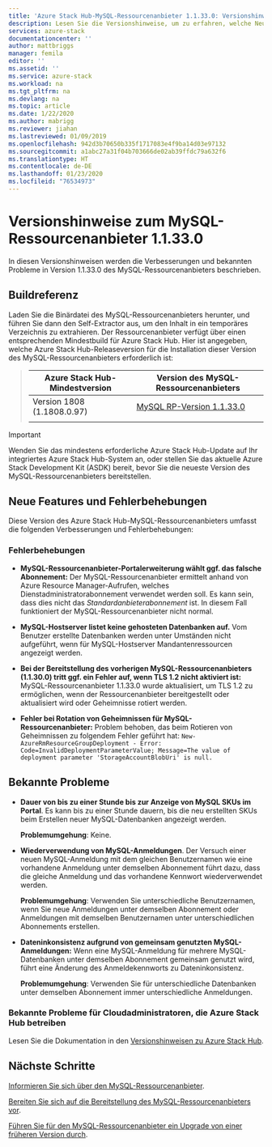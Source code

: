 ```yaml
---
title: 'Azure Stack Hub-MySQL-Ressourcenanbieter 1.1.33.0: Versionshinweise | Microsoft-Dokumentation'
description: Lesen Sie die Versionshinweise, um zu erfahren, welche Neuerungen im Update zum MySQL-Ressourcenanbieter 1.1.33.0 von Azure Stack Hub enthalten sind.
services: azure-stack
documentationcenter: ''
author: mattbriggs
manager: femila
editor: ''
ms.assetid: ''
ms.service: azure-stack
ms.workload: na
ms.tgt_pltfrm: na
ms.devlang: na
ms.topic: article
ms.date: 1/22/2020
ms.author: mabrigg
ms.reviewer: jiahan
ms.lastreviewed: 01/09/2019
ms.openlocfilehash: 942d3b70650b335f1717083e4f9ba14d03e97132
ms.sourcegitcommit: a1abc27a31f04b703666de02ab39ffdc79a632f6
ms.translationtype: HT
ms.contentlocale: de-DE
ms.lasthandoff: 01/23/2020
ms.locfileid: "76534973"
---
```

# <a name="mysql-resource-provider-11330--release-notes"></a>Versionshinweise zum MySQL-Ressourcenanbieter 1.1.33.0

In diesen Versionshinweisen werden die Verbesserungen und bekannten Probleme in Version 1.1.33.0 des MySQL-Ressourcenanbieters beschrieben.

## <a name="build-reference"></a>Buildreferenz
Laden Sie die Binärdatei des MySQL-Ressourcenanbieters herunter, und führen Sie dann den Self-Extractor aus, um den Inhalt in ein temporäres Verzeichnis zu extrahieren. Der Ressourcenanbieter verfügt über einen entsprechenden Mindestbuild für Azure Stack Hub. Hier ist angegeben, welche Azure Stack Hub-Releaseversion für die Installation dieser Version des MySQL-Ressourcenanbieters erforderlich ist:

> |Azure Stack Hub-Mindestversion|Version des MySQL-Ressourcenanbieters|
> |-----|-----|
> |Version 1808 (1.1808.0.97)|[MySQL RP-Version 1.1.33.0](https://aka.ms/azurestackmysqlrp11330)|  
> |     |     |

> [!IMPORTANT]
> Wenden Sie das mindestens erforderliche Azure Stack Hub-Update auf Ihr integriertes Azure Stack Hub-System an, oder stellen Sie das aktuelle Azure Stack Development Kit (ASDK) bereit, bevor Sie die neueste Version des MySQL-Ressourcenanbieters bereitstellen.

## <a name="new-features-and-fixes"></a>Neue Features und Fehlerbehebungen
Diese Version des Azure Stack Hub-MySQL-Ressourcenanbieters umfasst die folgenden Verbesserungen und Fehlerbehebungen:

### <a name="fixes"></a>Fehlerbehebungen

- **MySQL-Ressourcenanbieter-Portalerweiterung wählt ggf. das falsche Abonnement:** Der MySQL-Ressourcenanbieter ermittelt anhand von Azure Resource Manager-Aufrufen, welches Dienstadministratorabonnement verwendet werden soll. Es kann sein, dass dies nicht das *Standardanbieterabonnement* ist. In diesem Fall funktioniert der MySQL-Ressourcenanbieter nicht normal.

- **MySQL-Hostserver listet keine gehosteten Datenbanken auf.** Vom Benutzer erstellte Datenbanken werden unter Umständen nicht aufgeführt, wenn für MySQL-Hostserver Mandantenressourcen angezeigt werden.

- **Bei der Bereitstellung des vorherigen MySQL-Ressourcenanbieters (1.1.30.0) tritt ggf. ein Fehler auf, wenn TLS 1.2 nicht aktiviert ist:** MySQL-Ressourcenanbieter 1.1.33.0 wurde aktualisiert, um TLS 1.2 zu ermöglichen, wenn der Ressourcenanbieter bereitgestellt oder aktualisiert wird oder Geheimnisse rotiert werden.

- **Fehler bei Rotation von Geheimnissen für MySQL-Ressourcenanbieter:** Problem behoben, das beim Rotieren von Geheimnissen zu folgendem Fehler geführt hat: `New-AzureRmResourceGroupDeployment - Error: Code=InvalidDeploymentParameterValue; Message=The value of deployment parameter 'StorageAccountBlobUri' is null.`

## <a name="known-issues"></a>Bekannte Probleme

- **Dauer von bis zu einer Stunde bis zur Anzeige von MySQL SKUs im Portal**. Es kann bis zu einer Stunde dauern, bis die neu erstellten SKUs beim Erstellen neuer MySQL-Datenbanken angezeigt werden. 

    **Problemumgehung**: Keine.

- **Wiederverwendung von MySQL-Anmeldungen**. Der Versuch einer neuen MySQL-Anmeldung mit dem gleichen Benutzernamen wie eine vorhandene Anmeldung unter demselben Abonnement führt dazu, dass die gleiche Anmeldung und das vorhandene Kennwort wiederverwendet werden.

    **Problemumgehung**: Verwenden Sie unterschiedliche Benutzernamen, wenn Sie neue Anmeldungen unter demselben Abonnement oder Anmeldungen mit demselben Benutzernamen unter unterschiedlichen Abonnements erstellen.

- **Dateninkonsistenz aufgrund von gemeinsam genutzten MySQL-Anmeldungen:** Wenn eine MySQL-Anmeldung für mehrere MySQL-Datenbanken unter demselben Abonnement gemeinsam genutzt wird, führt eine Änderung des Anmeldekennworts zu Dateninkonsistenz.

    **Problemumgehung**: Verwenden Sie für unterschiedliche Datenbanken unter demselben Abonnement immer unterschiedliche Anmeldungen.


### <a name="known-issues-for-cloud-admins-operating-azure-stack-hub"></a>Bekannte Probleme für Cloudadministratoren, die Azure Stack Hub betreiben
Lesen Sie die Dokumentation in den [Versionshinweisen zu Azure Stack Hub](azure-stack-servicing-policy.md).

## <a name="next-steps"></a>Nächste Schritte
[Informieren Sie sich über den MySQL-Ressourcenanbieter](azure-stack-mysql-resource-provider.md).

[Bereiten Sie sich auf die Bereitstellung des MySQL-Ressourcenanbieters vor](azure-stack-mysql-resource-provider-deploy.md#prerequisites).

[Führen Sie für den MySQL-Ressourcenanbieter ein Upgrade von einer früheren Version durch](azure-stack-mysql-resource-provider-update.md). 